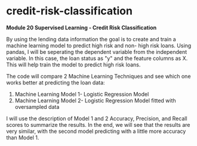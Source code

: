 # credit-risk-classification

**Module 20 Supervised Learning - Credit Risk Classification**

By using the lending data information the goal is to create and train a machine learning model to predict high risk and non- high risk loans. Using pandas, I will be seperating the dependent variable from the independent variable. In this case, the loan status as "y" and the feature columns as X. This will help train the model to predict high risk loans.

The code will compare 2 Machine Learning Techniques and see which one works better at predicting the loan data:
1) Machine Learning Model 1- Logistic Regression Model
2) Machine Learning Model 2- Logistic Regression Model fitted with oversampled data

I will use the description of Model 1 and 2 Accuracy, Precision, and Recall scores to summarize the results. In the end, we will see that the results are very similar, with the second model predicting with a little more accuracy than Model 1. 

